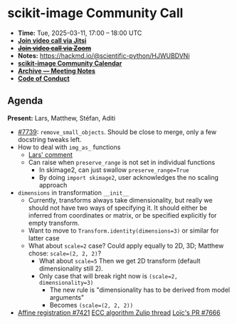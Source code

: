# scikit-image Community Call

- **Time:** Tue, 2025-03-11, 17:00 – 18:00 UTC
- **[Join video call via Jitsi](https://meet.evolix.org/skimage-meeting)**
- ~~**[Join video call via Zoom](https://us06web.zoom.us/j/88060567580?pwd=THRpaWFnSFNwK0Fycy9FVk5RYnV5UT09)**~~
- **Notes:** https://hackmd.io/@scientific-python/HJWUBDVNi
- **[scikit-image Community Calendar](https://scientific-python.org/calendars/skimage.ics)**
- **[Archive — Meeting Notes](https://github.com/scikit-image/skimage-archive/tree/main/meeting-notes)**
- **[Code of Conduct](https://scikit-image.org/docs/stable/conduct/code_of_conduct.html)**


## Agenda

**Present:** Lars, Matthew, Stéfan, Aditi

- [#7739](https://github.com/scikit-image/scikit-image/pull/7739): `remove_small_objects`. Should be close to merge, only a few docstring tweaks left.
- How to deal with `img_as_` functions 
	- [Lars' comment](https://github.com/scikit-image/scikit-image/issues/1234#issuecomment-2714385294)
	- Can raise when `preserve_range` is not set in individual functions
	  - In skimage2, can just swallow `preserve_range=True`
	  - By doing `import skimage2`, user acknowledges the no scaling approach
- `dimensions` in transformation `__init__`
  - Currently, transforms always take dimensionality, but really we should not have two ways of specifying it. It should either be inferred from coordinates or matrix, or be specified explicitly for empty transform.
  - Want to move to `Transform.identity(dimensions=3)` or similar for latter case
  - What about `scale=2` case? Could apply equally to 2D, 3D; Matthew chose: `scale=(2, 2, 2)`?
    - What about `scale=5` Then we get 2D transform (default dimensionality still 2).
    - Only case that will break right now is `(scale=2, dimensionality=3)`
      - The new rule is "dimensionality has to be derived from model arguments"
      - Becomes `(scale=(2, 2, 2))`
- [Affine registration #7421](https://github.com/scikit-image/scikit-image/pull/7421)
  [ECC algorithm Zulip thread](https://skimage.zulipchat.com/#narrow/channel/181448-development/topic/ecc.20algorithm.20based.20on.20PR.20.237050)
  [Loïc's PR #7666](https://github.com/scikit-image/scikit-image/pull/7666)
